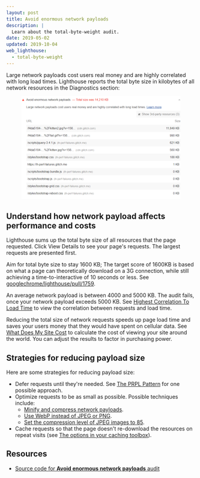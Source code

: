 ```yaml
---
layout: post
title: Avoid enormous network payloads
description: |
  Learn about the total-byte-weight audit.
date: 2019-05-02
updated: 2019-10-04
web_lighthouse:
  - total-byte-weight
---
```


Large network payloads cost users real money and are highly correlated with long load times.
Lighthouse reports the total byte size in kilobytes of all network resources
in the Diagnostics section:

<figure class="w-figure">
  <img class="w-screenshot" src="total-byte-weight.png" alt="A screenshot of the Lighthouse Avoid enormous network payloads audit">
</figure>


## Understand how network payload affects performance and costs

Lighthouse sums up the total byte size of all resources that the page requested.
Click View Details to see your page's requests.
The largest requests are presented first.


Aim for total byte size to stay 1600 KB;
The target score of 1600KB is based on what a page can theoretically download on a 3G connection,
while still achieving a time-to-interactive of 10 seconds or less.
See [googlechrome/lighthouse/pull/1759](https://github.com/GoogleChrome/lighthouse/pull/1759).

An average network payload is between 4000 and 5000 KB.
The audit fails, once your network payload exceeds 5000 KB.
See [Highest Correlation To Load Time](https://httparchive.org/reports/state-of-the-web?start=latest#onLoad)
to view the correlation between requests and load time.

Reducing the total size of network requests speeds up page load time and
saves your users money that they would have spent on cellular data.
See [What Does My Site Cost](https://whatdoesmysitecost.com/) to calculate the cost of viewing your site around the world.
You can adjust the results to factor in purchasing power.

## Strategies for reducing payload size

Here are some strategies for reducing payload size:

- Defer requests until they're needed. See [The PRPL Pattern](/apply-instant-loading-with-prpl) for one possible approach.
- Optimize requests to be as small as possible. Possible techniques include:
  - [Minify and compress network payloads](/reduce-network-payloads-using-text-compression).
  - [Use WebP instead of JPEG or PNG](/serve-images-webp).
  - [Set the compression level of JPEG images to 85](/use-imagemin-to-compress-images).
- Cache requests so that the page doesn't re-download the resources on repeat visits (see [The options in your caching toolbox](/reliable#the-options-in-your-caching-toolbox)).

## Resources

- [Source code for **Avoid enormous network payloads** audit](https://github.com/GoogleChrome/lighthouse/blob/master/lighthouse-core/audits/byte-efficiency/total-byte-weight.js)
